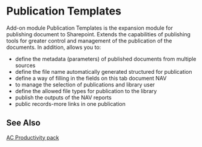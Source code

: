 ﻿---
Title: "Publication Templates"
Author: AutoCont
Date: 07/31/2018
Product: dynamics-nav-2018
Contentlocale: en
---

# <a name = "ac-pp-publication-template.md" > </a> Publication Templates

Add-on module Publication Templates is the expansion module for publishing document to Sharepoint. Extends the capabilities of publishing tools for greater control and management of the publication of the documents. In addition, allows you to:

* define the metadata (parameters) of published documents from multiple sources
* define the file name automatically generated structured for publication
* define a way of filling in the fields on this tab document NAV
* to manage the selection of publications and library user
* define the allowed file types for publication to the library
* publish the outputs of the NAV reports
* public records-more links in one publication


## <a name = "see-also" > </a>See Also  
[AC Productivity pack](ac-pp-productivity-pack.md)  
